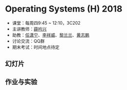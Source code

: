 Operating Systems (H) 2018
==========================
- 课堂：每周四9:45 ~ 12:10，3C202
- 主讲教师：[薛吟兴](mailto:yxxue@ustc.edu.cn)
- 助教：[任潇宁](mailto:hnurxn@163.com)、[李祥威](mailto:lixw20@mail.ustc.edu.cn)、[黎兰兰](mailto:lilanlan123@mail.ustc.edu.cn)、[黄志鹏](mailto:hzp1104@mail.ustc.edu.cn)
- 讨论交流：QQ群
- 期末考试：时间地点待定

幻灯片
------

作业与实验
----------
